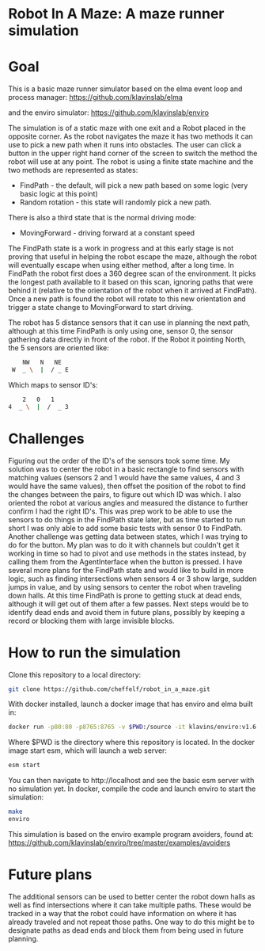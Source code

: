 Robot In A Maze: A maze runner simulation
===

Goal
==

This is a basic maze runner simulator based on the elma event loop and process manager:
https://github.com/klavinslab/elma

and the enviro simulator:
https://github.com/klavinslab/enviro


The simulation is of a static maze with one exit and a Robot placed in the opposite corner. As the robot navigates the maze it has two methods it can use to pick a new path when it runs into obstacles. The user can click a button in the upper right hand corner of the screen to switch the method the robot will use at any point. The robot is using a finite state machine and the two methods are represented as states:

- FindPath - the default, will pick a new path based on some logic (very basic logic at this point)
- Random rotation - this state will randomly pick a new path.

There is also a third state that is the normal driving mode:
- MovingForward - driving forward at a constant speed

The FindPath state is a work in progress and at this early stage is not proving that useful in helping the robot escape the maze, although the robot will eventually escape when using either method, after a long time. In FindPath the robot first does a 360 degree scan of the environment. It picks the longest path available to it based on this scan, ignoring paths that were behind it (relative to the orientation of the robot when it arrived at FindPath). Once a new path is found the robot will rotate to this new orientation and trigger a state change to MovingForward to start driving.

The robot has 5 distance sensors that it can use in planning the next path, although at this time FindPath is only using one, sensor 0, the sensor gathering data directly in front of the robot. If the Robot it pointing North, the 5 sensors are oriented like:

```bash
    NW   N   NE
 W  _ \  |  / _ E
 ```

 Which maps to sensor ID's:
 ```bash
     2   0   1
 4  _ \  |  /  _ 3
```

Challenges
==

Figuring out the order of the ID's of the sensors took some time. My solution was to center the robot in a basic rectangle to find sensors with matching values (sensors 2 and 1 would have the same values, 4 and 3 would have the same values), then offset the position of the robot to find the changes between the pairs, to figure out which ID was which. I also oriented the robot at various angles and measured the distance to further confirm I had the right ID's. This was prep work to be able to use the sensors to do things in the FindPath state later, but as time started to run short I was only able to add some basic tests with sensor 0 to FindPath. Another challenge was getting data between states, which I was trying to do for the button. My plan was to do it with channels but couldn't get it working in time so had to pivot and use methods in the states instead, by calling them from the AgentInterface when the button is pressed.
I have several more plans for the FindPath state and would like to build in more logic, such as finding intersections when sensors 4 or 3 show large, sudden jumps in value, and by using sensors to center the robot when traveling down halls. At this time FindPath is prone to getting stuck at dead ends, although it will get out of them after a few passes. Next steps would be to identify dead ends and avoid them in future plans, possibly by keeping a record or blocking them with large invisible blocks.

How to run the simulation
===

Clone this repository to a local directory:
```bash
git clone https://github.com/cheffelf/robot_in_a_maze.git
```
With docker installed, launch a docker image that has enviro and elma built in:
```bash
docker run -p80:80 -p8765:8765 -v $PWD:/source -it klavins/enviro:v1.6 bash
```
Where $PWD is the directory where this repository is located. In the docker image start esm, which will launch a web server:

```bash
esm start
```
You can then navigate to http://localhost and see the basic esm server with no simulation yet.
In docker, compile the code and launch enviro to start the simulation:
```bash
make
enviro
```

This simulation is based on the enviro example program avoiders, found at:
https://github.com/klavinslab/enviro/tree/master/examples/avoiders


Future plans
==

The additional sensors can be used to better center the robot down halls as well as find intersections where it can take multiple paths. These would be tracked in a way that the robot could have information on where it has already traveled and not repeat those paths. One way to do this might be to designate paths as dead ends and block them from being used in future planning.